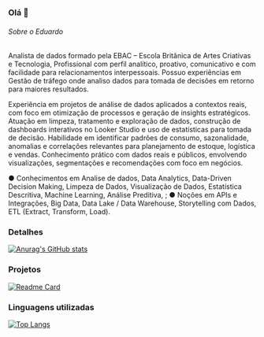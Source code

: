 ### Olá 👋

###### Sobre o Eduardo
Analista de dados formado pela EBAC – Escola Britânica de Artes Criativas e Tecnologia, Profissional com perfil analítico, proativo, comunicativo e com facilidade para relacionamentos interpessoais. Possuo experiências em Gestão de tráfego onde analiso dados para tomada de decisões em retorno para maiores resultados.

Experiência em projetos de análise de dados aplicados a contextos reais, com foco em otimização de processos e geração de insights estratégicos. Atuação em limpeza, tratamento e exploração de dados, construção de dashboards interativos no Looker Studio e uso de estatísticas para tomada de decisão. Habilidade em identificar padrões de consumo, sazonalidade, anomalias e correlações relevantes para planejamento de estoque, logística e vendas. Conhecimento prático com dados reais e públicos, envolvendo visualizações, segmentações e recomendações com foco em negócios.

● Conhecimentos em Analise de dados, Data Analytics, Data-Driven Decision Making, Limpeza de Dados, Visualização de Dados, Estatística Descritiva, Machine Learning, Análise Preditiva, ; 
● Noções em APIs e Integrações, Big Data, Data Lake / Data Warehouse, Storytelling com Dados, ETL (Extract, Transform, Load).


### Detalhes

[![Anurag's GitHub stats](https://github-readme-stats.vercel.app/api?username=eduardof530&show_icons=true&theme=dark)](https://github.com/anuraghazra/github-readme-stats)

### Projetos

[![Readme Card](https://github-readme-stats.vercel.app/api/pin/?username=eduardof530&repo=Projeto-4&theme=dark)](https://github.com/anuraghazra/github-readme-stats)


### Linguagens utilizadas

[![Top Langs](https://github-readme-stats.vercel.app/api/top-langs/?username=eduardof530&layout=compact)](https://github.com/anuraghazra/github-readme-stats)

